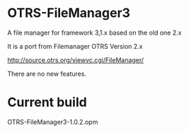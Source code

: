 OTRS-FileManager3
=================

A file manager for framework 3,1.x based on the old one 2.x

It is a port from Filemanager OTRS Version 2.x

http://source.otrs.org/viewvc.cgi/FileManager/

There are no new features.

Current build
=============

OTRS-FileManager3-1.0.2.opm
